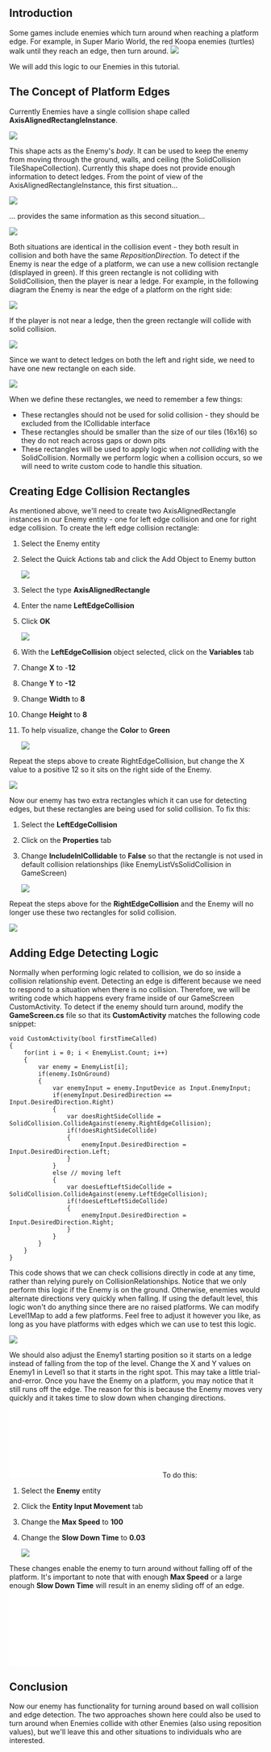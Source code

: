 ## Introduction

Some games include enemies which turn around when reaching a platform edge. For example, in Super Mario World, the red Koopa enemies (turtles) walk until they reach an edge, then turn around. ![](http://cdn.wikimg.net/strategywiki/images/d/d5/SMW_Koopa.png)

We will add this logic to our Enemies in this tutorial.

## The Concept of Platform Edges

Currently Enemies have a single collision shape called **AxisAlignedRectangleInstance**.

![](/media/2021-04-img_607841ebcb6ab.png)

This shape acts as the Enemy's *body*. It can be used to keep the enemy from moving through the ground, walls, and ceiling (the SolidCollision TileShapeCollection). Currently this shape does not provide enough information to detect ledges. From the point of view of the AxisAlignedRectangleInstance, this first situation...

![](/media/2021-04-img_6078436a0307f.png)

... provides the same information as this second situation...

![](/media/2021-04-img_607843b53d272.png)

Both situations are identical in the collision event - they both result in collision and both have the same *RepositionDirection.* To detect if the Enemy is near the edge of a platform, we can use a new collision rectangle (displayed in green). If this green rectangle is not colliding with SolidCollision, then the player is near a ledge. For example, in the following diagram the Enemy is near the edge of a platform on the right side:

![](/media/2021-04-img_607847cdd2344.png)

If the player is not near a ledge, then the green rectangle will collide with solid collision.

![](/media/2021-04-img_6078481a2157e.png)

Since we want to detect ledges on both the left and right side, we need to have one new rectangle on each side.

![](/media/2021-04-img_6078487ae3812.png)

When we define these rectangles, we need to remember a few things:

-   These rectangles should not be used for solid collision - they should be excluded from the ICollidable interface
-   These rectangles should be smaller than the size of our tiles (16x16) so they do not reach across gaps or down pits
-   These rectangles will be used to apply logic when *not colliding* with the SolidCollision. Normally we perform logic when a collision occurs, so we will need to write custom code to handle this situation.

## Creating Edge Collision Rectangles

As mentioned above, we'll need to create two AxisAlignedRectangle instances in our Enemy entity - one for left edge collision and one for right edge collision. To create the left edge collision rectangle:

1.  Select the Enemy entity

2.  Select the Quick Actions tab and click the Add Object to Enemy button

    ![](/media/2021-04-img_60784f42b2d1b.png)

3.  Select the type **AxisAlignedRectangle**

4.  Enter the name **LeftEdgeCollision**

5.  Click ****OK****

    ![](/media/2021-04-img_60784f95cff10.png)

6.  With the **LeftEdgeCollision** object selected, click on the **Variables** tab

7.  Change **X** to -**12**

8.  Change **Y** to **-12**

9.  Change **Width** to **8**

10. Change **Height** to **8**

11. To help visualize, change the **Color** to ****Green****

    ![](/media/2021-04-img_607850a571c89.png)

Repeat the steps above to create RightEdgeCollision, but change the X value to a positive 12 so it sits on the right side of the Enemy.

![](/media/2021-04-img_607850e8cdcf7.png)

Now our enemy has two extra rectangles which it can use for detecting edges, but these rectangles are being used for solid collision. To fix this:

1.  Select the **LeftEdgeCollision**

2.  Click on the **Properties** tab

3.  Change **IncludeInICollidable** to **False** so that the rectangle is not used in default collision relationships (like EnemyListVsSolidCollision in GameScreen)

    ![](/media/2021-04-img_607851a6d3661.png)

Repeat the steps above for the **RightEdgeCollision** and the Enemy will no longer use these two rectangles for solid collision.

![](/media/2021-04-img_607851d7226fd.png)

## Adding Edge Detecting Logic

Normally when performing logic related to collision, we do so inside a collision relationship event. Detecting an edge is different because we need to respond to a situation when there is no collision. Therefore, we will be writing code which happens every frame inside of our GameScreen CustomActivity. To detect if the enemy should turn around, modify the **GameScreen.cs** file so that its **CustomActivity** matches the following code snippet:

    void CustomActivity(bool firstTimeCalled)
    {
        for(int i = 0; i < EnemyList.Count; i++)
        {
            var enemy = EnemyList[i];
            if(enemy.IsOnGround)
            {
                var enemyInput = enemy.InputDevice as Input.EnemyInput;
                if(enemyInput.DesiredDirection == Input.DesiredDirection.Right)
                {
                    var doesRightSideCollide = SolidCollision.CollideAgainst(enemy.RightEdgeCollision);
                    if(!doesRightSideCollide)
                    {
                        enemyInput.DesiredDirection = Input.DesiredDirection.Left;
                    }
                }
                else // moving left
                {
                    var doesLeftLeftSideCollide = SolidCollision.CollideAgainst(enemy.LeftEdgeCollision);
                    if(!doesLeftLeftSideCollide)
                    {
                        enemyInput.DesiredDirection = Input.DesiredDirection.Right;
                    }
                }
            }
        }
    }

This code shows that we can check collisions directly in code at any time, rather than relying purely on CollisionRelationships. Notice that we only perform this logic if the Enemy is on the ground. Otherwise, enemies would alternate directions very quickly when falling. If using the default level, this logic won't do anything since there are no raised platforms. We can modify Level1Map to add a few platforms. Feel free to adjust it however you like, as long as you have platforms with edges which we can use to test this logic.

![](/media/2021-04-img_6078544424129.png)

We should also adjust the Enemy1 starting position so it starts on a ledge instead of falling from the top of the level. Change the X and Y values on Enemy1 in Level1 so that it starts in the right spot. This may take a little trial-and-error. Once you have the Enemy on a platform, you may notice that it still runs off the edge. The reason for this is because the Enemy moves very quickly and it takes time to slow down when changing directions. [![](/wp-content/uploads/2021/04/2021_April_15_090902.gif.md)](/wp-content/uploads/2021/04/2021_April_15_090902.gif.md) To do this:

1.  Select the **Enemy** entity

2.  Click the **Entity Input Movement** tab

3.  Change the **Max Speed** to **100**

4.  Change the **Slow Down Time** to ****0.03****

    ![](/media/2021-04-img_60785758cc8b5.png)

These changes enable the enemy to turn around without falling off of the platform. It's important to note that with enough **Max Speed** or a large enough **Slow Down Time** will result in an enemy sliding off of an edge. [![](/wp-content/uploads/2021/04/2021_April_15_090312.gif.md)](/wp-content/uploads/2021/04/2021_April_15_090312.gif.md)

## Conclusion

Now our enemy has functionality for turning around based on wall collision and edge detection. The two approaches shown here could also be used to turn around when Enemies collide with other Enemies (also using reposition values), but we'll leave this and other situations to individuals who are interested.
